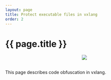 ```yaml
---
layout: page
title: Protect executable files in vxlang
order: 2
---
```


# {{ page.title }}

<div align="center">
      <img src="https://vxlang.github.io/image/obfuscate.png" loop=infinite style="max-width: 100%; height: auto;" />
</div>
<br>

This page describes code obfuscation in vxlang.


